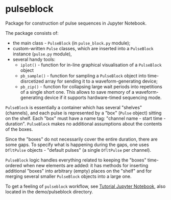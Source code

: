 # pulseblock

Package for construction of pulse sequences in Jupyter Notebook.

The package consists of:
 - the main class - `PulseBlock` (in `pulse_block.py` module);
- custom-written `Pulse` classes, which are inserted into a `PulseBlock` instance (`pulse.py` module),
- several handy tools:
  - `iplot()` - function for in-line graphical visualisation of a `PulseBlock` object  
  - `pb_sample()` - function for sampling a `PulseBlock` object into time-disrcetized array for sending it to a waveform-generating device;
  - `pb_zip()` - function for collapsing large wait periods into repetitions of a single short one.
  This allows to save memory of a waveform-generating device if it supports hardware-timed sequencing mode.

`PulseBlock` is essentially a container which has several "shelves" (channels),
and each pulse is represented by a "box" (`Pulse` object) sitting on the shelf.
Each "box" must have a name tag: "channel name - start time - duration".
`PulseBlock` makes no additional assumptions about the contents of the boxes.

Since the "boxes" do not necessarily cover the entire duration, there are
some gaps. To specify what is happening during the gaps, one uses `DfltPulse`
objects - "default pulses" (a single `DfltPulse` per channel).

`PulseBlock` logic handles everything related to keeping the "boxes" time-ordered
when new elements are added: it has methods for inserting additional "boxes"
into arbitrary (empty) places on the "shelf" and for merging several smaller
`PulseBlock` objects into a large one.

To get a feeling of `pulseblock` workflow, see [Tutorial Jupyter Notebook](https://nbviewer.jupyter.org/github/lukingroup/pylabnet/demo/pulseblock/pulseblock_tutorial.ipynb), also located in the demo/pulseblock directory.
